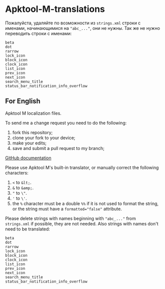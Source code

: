 # Apktool-M-translations
Пожалуйста, удаляйте по возможности из `strings.xml` строки с именами, начинающимися на `"abc_..."`, они не нужны.
Так же не нужно переводить строки с именами:
```
beta
dot
rarrow
lock_icon
block_icon
clock_icon
list_icon
prev_icon
next_icon
search_menu_title
status_bar_notification_info_overflow
```

## For English
Apktool M localization files.

To send me a change request you need to do the following:
1. fork this repository;
2. clone your fork to your device;
3. make your edits;
4. save and submit a pull request to my branch;

[GitHub documentation](https://help.github.com/articles/using-pull-requests/ "GitHub documentation")

Please use Apktool M's built-in translator, or manually correct the following characters:
1. `<` to `&lt;`.
2. `&` to `&amp;`.
3. `"` to `\"`.
3. `'` to `\'`.
4. the `%` character must be a double `%%` if it is not used to format the string, or the string must have a `formatted="false"` attribute.

Please delete strings with names beginning with `"abc_..."` from `strings.xml` if possible, they are not needed.
Also strings with names don't need to be translated:
```
beta
dot
rarrow
lock_icon
block_icon
clock_icon
list_icon
prev_icon
next_icon
search_menu_title
status_bar_notification_info_overflow
```
